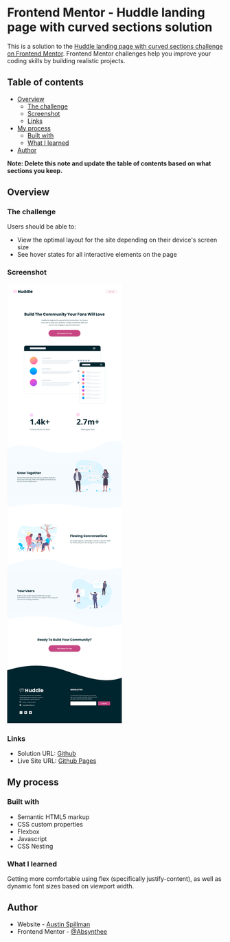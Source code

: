 # Frontend Mentor - Huddle landing page with curved sections solution

This is a solution to the [Huddle landing page with curved sections challenge on Frontend Mentor](https://www.frontendmentor.io/challenges/huddle-landing-page-with-curved-sections-5ca5ecd01e82137ec91a50f2). Frontend Mentor challenges help you improve your coding skills by building realistic projects. 

## Table of contents

- [Overview](#overview)
  - [The challenge](#the-challenge)
  - [Screenshot](#screenshot)
  - [Links](#links)
- [My process](#my-process)
  - [Built with](#built-with)
  - [What I learned](#what-i-learned)
- [Author](#author)

**Note: Delete this note and update the table of contents based on what sections you keep.**

## Overview

### The challenge

Users should be able to:

- View the optimal layout for the site depending on their device's screen size
- See hover states for all interactive elements on the page

### Screenshot

![](./screenshot.png)

### Links

- Solution URL: [Github](https://github.com/Absynthee/huddle-landing-page-master)
- Live Site URL: [Github Pages](https://absynthee.github.io/huddle-landing-page-master/)

## My process

### Built with

- Semantic HTML5 markup
- CSS custom properties
- Flexbox
- Javascript
- CSS Nesting

### What I learned

Getting more comfortable using flex (specifically justify-content), as well as dynamic font sizes based on viewport width.

## Author

- Website - [Austin Spillman](https://www.austinspillman.com)
- Frontend Mentor - [@Absynthee](https://www.frontendmentor.io/profile/Absynthee)

